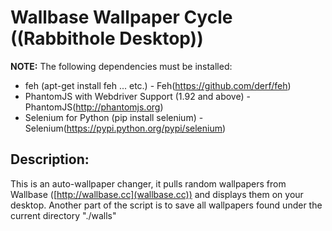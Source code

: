 # Wallbase Wallpaper Cycle ((Rabbithole Desktop))

**NOTE:** The following dependencies must be installed:
- feh (apt-get install feh ... etc.) - Feh(https://github.com/derf/feh)
- PhantomJS with Webdriver Support (1.92 and above) - PhantomJS(http://phantomjs.org)
- Selenium for Python (pip install selenium) - Selenium(https://pypi.python.org/pypi/selenium)

## Description: 
This is an auto-wallpaper changer, it pulls random wallpapers from Wallbase ([http://wallbase.cc](wallbase.cc)) and displays them on your desktop.
Another part of the script is to save all wallpapers found under the current directory "./walls"

